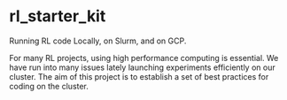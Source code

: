 # rl_starter_kit
Running RL code Locally, on Slurm, and on GCP.

For many RL projects, using high performance computing is essential.
We have run into many issues lately launching experiments efficiently on our cluster.
The aim of this project is to establish a set of best practices for coding on the cluster.
